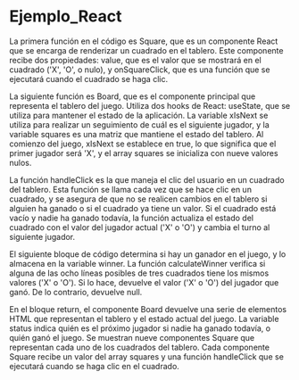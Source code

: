 # Ejemplo_React
La primera función en el código es Square, que es un componente React que se encarga de renderizar un cuadrado en el tablero. Este componente recibe dos propiedades: value, que es el valor que se mostrará en el cuadrado ('X', 'O', o nulo), y onSquareClick, que es una función que se ejecutará cuando el cuadrado se haga clic.

La siguiente función es Board, que es el componente principal que representa el tablero del juego. Utiliza dos hooks de React: useState, que se utiliza para mantener el estado de la aplicación. La variable xIsNext se utiliza para realizar un seguimiento de cuál es el siguiente jugador, y la variable squares es una matriz que mantiene el estado del tablero. Al comienzo del juego, xIsNext se establece en true, lo que significa que el primer jugador será 'X', y el array squares se inicializa con nueve valores nulos.

La función handleClick es la que maneja el clic del usuario en un cuadrado del tablero. Esta función se llama cada vez que se hace clic en un cuadrado, y se asegura de que no se realicen cambios en el tablero si alguien ha ganado o si el cuadrado ya tiene un valor. Si el cuadrado está vacío y nadie ha ganado todavía, la función actualiza el estado del cuadrado con el valor del jugador actual ('X' o 'O') y cambia el turno al siguiente jugador.

El siguiente bloque de código determina si hay un ganador en el juego, y lo almacena en la variable winner. La función calculateWinner verifica si alguna de las ocho líneas posibles de tres cuadrados tiene los mismos valores ('X' o 'O'). Si lo hace, devuelve el valor ('X' o 'O') del jugador que ganó. De lo contrario, devuelve null.

En el bloque return, el componente Board devuelve una serie de elementos HTML que representan el tablero y el estado actual del juego. La variable status indica quién es el próximo jugador si nadie ha ganado todavía, o quién ganó el juego. Se muestran nueve componentes Square que representan cada uno de los cuadrados del tablero. Cada componente Square recibe un valor del array squares y una función handleClick que se ejecutará cuando se haga clic en el cuadrado.
